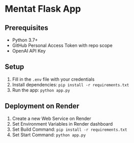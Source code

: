 # Mentat Flask App

## Prerequisites
- Python 3.7+
- GitHub Personal Access Token with repo scope
- OpenAI API Key

## Setup
1. Fill in the `.env` file with your credentials
2. Install dependencies: `pip install -r requirements.txt`
3. Run the app: `python app.py`

## Deployment on Render
1. Create a new Web Service on Render
2. Set Environment Variables in Render dashboard
3. Set Build Command: `pip install -r requirements.txt`
4. Set Start Command: `python app.py`
